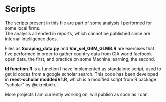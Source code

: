 # Scripts

The scripts present in this file are part of some analysis I performed for some local firms.\
The analysis all ended in reports, which cannot be published since are internal intelligence docs.

Files as **Scraping_data.py** and **Var_sel_GBM_GLMB.R** are exercises that I've performed in order to gather country data from CIA world factbook open data, the first, and practice on some Machine learning, the second.

**Id function.R** is a function I have implemented as standalone script, used to get id codes from a google scholar search. This code has been developed in **rvest-scholar moddedV1.R**, which is a modified script from R package "scholar" by @ckreibich. 

More projects I am currently working on, will publish as soon as I can.
